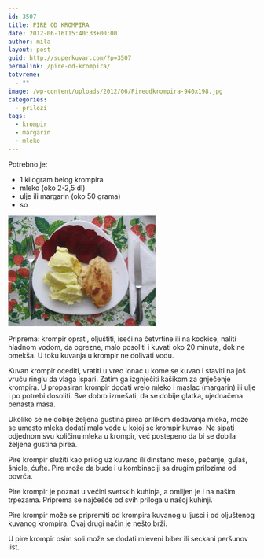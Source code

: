 ```yaml
---
id: 3507
title: PIRE OD KROMPIRA
date: 2012-06-16T15:40:33+00:00
author: mila
layout: post
guid: http://superkuvar.com/?p=3507
permalink: /pire-od-krompira/
totvreme:
  - ""
image: /wp-content/uploads/2012/06/Pireodkrompira-940x198.jpg
categories:
  - prilozi
tags:
  - krompir
  - margarin
  - mleko
---
```

Potrebno je:

  * 1 kilogram belog krompira
  * mleko (oko 2-2,5 dl)
  * ulje ili margarin (oko 50 grama)
  * so

<img class="alignnone size-medium wp-image-3508" title="Pireodkrompira" src="/wp-content/uploads/2012/06/Pireodkrompira-300x225.jpg" alt="" width="300" height="225" /> 

Priprema: krompir oprati, oljuštiti, iseći na četvrtine ili na kockice, naliti hladnom vodom, da ogrezne, malo posoliti i kuvati oko 20 minuta, dok ne omekša. U toku kuvanja u krompir ne dolivati vodu.

Kuvan krompir ocediti, vratiti u vreo lonac u kome se kuvao i staviti na još vruću ringlu da vlaga ispari. Zatim ga izgnječiti kašikom za gnječenje krompira. U propasiran krompir dodati vrelo mleko i maslac (margarin) ili ulje i po potrebi dosoliti. Sve dobro izmešati, da se dobije glatka, ujednačena penasta masa.

Ukoliko se ne dobije željena gustina pirea prilikom dodavanja mleka, može se umesto mleka dodati malo vode u kojoj se krompir kuvao. Ne sipati odjednom svu količinu mleka u krompir, već postepeno da bi se dobila željena gustina pirea.

Pire krompir služiti kao prilog uz kuvano ili dinstano meso, pečenje, gulaš, šnicle, ćufte. Pire može da bude i u kombinaciji sa drugim prilozima od povrća.

Pire krompir je poznat u većini svetskih kuhinja, a omiljen je i na našim trpezama. Priprema se najčešće od svih priloga u našoj kuhinji.

Pire krompir može se pripremiti od krompira kuvanog u ljusci i od oljuštenog kuvanog krompira. Ovaj drugi način je nešto brži.

U pire krompir osim soli može se dodati mleveni biber ili seckani peršunov list.